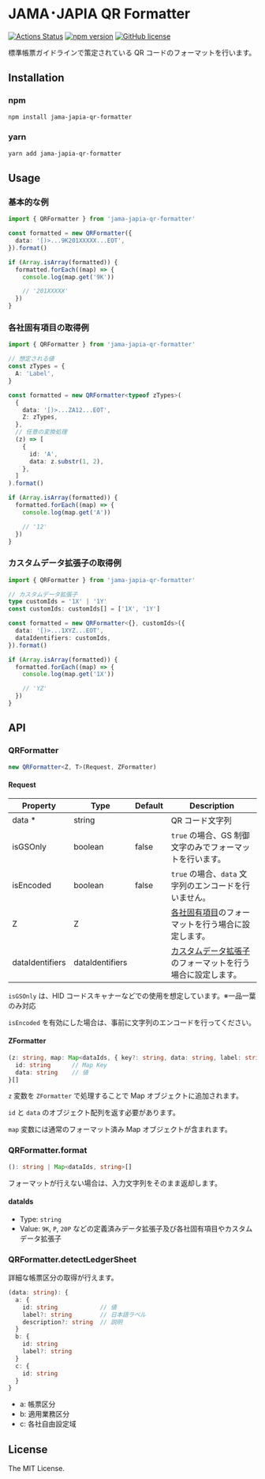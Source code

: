 # JAMA･JAPIA QR Formatter

[![Actions Status](https://github.com/githayu/jama-japia-qr-formatter/workflows/release/badge.svg)](https://github.com/githayu/jama-japia-qr-formatter/actions)
[![npm version](https://badge.fury.io/js/jama-japia-qr-formatter.svg)](https://www.npmjs.com/package/jama-japia-qr-formatter)
[![GitHub license](https://img.shields.io/badge/License-MIT-blue.svg)](./LICENSE)

標準帳票ガイドラインで策定されている QR コードのフォーマットを行います。

## Installation

### npm

```sh
npm install jama-japia-qr-formatter
```

### yarn

```sh
yarn add jama-japia-qr-formatter
```

## Usage

### 基本的な例

```ts
import { QRFormatter } from 'jama-japia-qr-formatter'

const formatted = new QRFormatter({
  data: '[)>...9K201XXXXX...EOT',
}).format()

if (Array.isArray(formatted)) {
  formatted.forEach((map) => {
    console.log(map.get('9K'))

    // '201XXXXX'
  })
}
```

### 各社固有項目の取得例

```ts
import { QRFormatter } from 'jama-japia-qr-formatter'

// 想定される値
const zTypes = {
  A: 'Label',
}

const formatted = new QRFormatter<typeof zTypes>(
  {
    data: '[)>...ZA12...EOT',
    Z: zTypes,
  },
  // 任意の変換処理
  (z) => [
    {
      id: 'A',
      data: z.substr(1, 2),
    },
  ]
).format()

if (Array.isArray(formatted)) {
  formatted.forEach((map) => {
    console.log(map.get('A'))

    // '12'
  })
}
```

### カスタムデータ拡張子の取得例

```ts
import { QRFormatter } from 'jama-japia-qr-formatter'

// カスタムデータ拡張子
type customIds = '1X' | '1Y'
const customIds: customIds[] = ['1X', '1Y']

const formatted = new QRFormatter<{}, customIds>({
  data: '[)>...1XYZ...EOT',
  dataIdentifiers: customIds,
}).format()

if (Array.isArray(formatted)) {
  formatted.forEach((map) => {
    console.log(map.get('1X'))

    // 'YZ'
  })
}
```

## API

### QRFormatter

```ts
new QRFormatter<Z, T>(Request, ZFormatter)
```

#### Request

| Property        | Type            | Default | Description                                                                                                                                                        |
| --------------- | --------------- | ------- | ------------------------------------------------------------------------------------------------------------------------------------------------------------------ |
| data \*         | string          |         | QR コード文字列                                                                                                                                                    |
| isGSOnly        | boolean         | false   | `true` の場合、GS 制御文字のみでフォーマットを行います。                                                                                                           |
| isEncoded       | boolean         | false   | `true` の場合、`data` 文字列のエンコードを行いません。                                                                                                             |
| Z               | Z               |         | [各社固有項目](#%e5%90%84%e7%a4%be%e5%9b%ba%e6%9c%89%e9%a0%85%e7%9b%ae%e3%81%ae%e5%8f%96%e5%be%97%e4%be%8b)のフォーマットを行う場合に設定します。                  |
| dataIdentifiers | dataIdentifiers |         | [カスタムデータ拡張子](#%e3%82%ab%e3%82%b9%e3%82%bf%e3%83%a0%e6%8b%a1%e5%bc%b5%e5%ad%90%e3%81%ae%e5%8f%96%e5%be%97%e4%be%8b)のフォーマットを行う場合に設定します。 |

`isGSOnly` は、HID コードスキャナーなどでの使用を想定しています。※一品一葉のみ対応

`isEncoded` を有効にした場合は、事前に文字列のエンコードを行ってください。

#### ZFormatter

```ts
(z: string, map: Map<dataIds, { key?: string, data: string, label: string }>): {
  id: string      // Map Key
  data: string    // 値
}[]
```

`z` 変数を `ZFormatter` で処理することで Map オブジェクトに追加されます。

`id` と `data` のオブジェクト配列を返す必要があります。

`map` 変数には通常のフォーマット済み Map オブジェクトが含まれます。

### QRFormatter.format

```ts
(): string | Map<dataIds, string>[]
```

フォーマットが行えない場合は、入力文字列をそのまま返却します。

#### dataIds

- Type: `string`
- Value: `9K`, `P`, `20P` などの定義済みデータ拡張子及び各社固有項目やカスタムデータ拡張子

### QRFormatter.detectLedgerSheet

詳細な帳票区分の取得が行えます。

```ts
(data: string): {
  a: {
    id: string            // 値
    label?: string        // 日本語ラベル
    description?: string  // 説明
  }
  b: {
    id: string
    label?: string
  }
  c: {
    id: string
  }
}
```

- a: 帳票区分
- b: 適用業務区分
- c: 各社自由設定域

## License

The MIT License.
